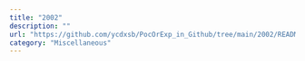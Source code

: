 ```yaml
---
title: "2002"
description: ""
url: "https://github.com/ycdxsb/PocOrExp_in_Github/tree/main/2002/README.md"
category: "Miscellaneous"
---
```

